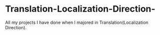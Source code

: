 # Translation-Localization-Direction-
All my projects I have done when I majored in Translation(Localization Direction).
